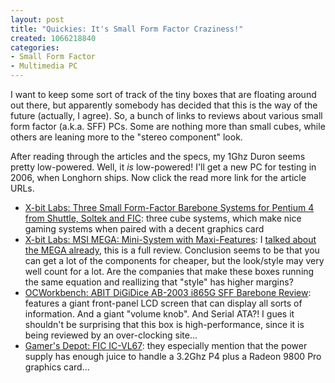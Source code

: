```yaml
--- 
layout: post
title: "Quickies: It's Small Form Factor Craziness!"
created: 1066218840
categories: 
- Small Form Factor
- Multimedia PC
---
```

<p>I want to keep some sort of track of the tiny boxes that are floating around out there, but apparently somebody has decided that this is the way of the future (actually, I agree). So, a bunch of links to reviews about various small form factor (a.k.a. SFF) PCs. Some are nothing more than small cubes, while others are leaning more to the "stereo component" look.</p>

<p>After reading through the articles and the specs, my 1Ghz Duron seems pretty low-powered. Well, it <em>is</em> low-powered! I'll get a new PC for testing in 2006, when Longhorn ships. Now click the read more link for the article URLs.</p>
<!--break-->
<ul>
<li><a href="http://www.xbitlabs.com/articles/mobile/display/cubes.html">X-bit Labs: Three Small Form-Factor Barebone Systems for Pentium 4 from Shuttle, Soltek and FIC</a>: three cube systems, which make nice gaming systems when paired with a decent graphics card</li>
<li><a href="http://www.xbitlabs.com/articles/mobile/display/msi-mega.html">X-bit Labs: MSI MEGA: Mini-System with Maxi-Features</a>: I <a href="http://www.bmannconsulting.com/node/view/444">talked about the MEGA already</a>, this is a full review. Conclusion seems to be that you can get a lot of the components for cheaper, but the look/style may very well count for a lot. Are the companies that make these boxes running the same equation and reallizing that "style" has higher margins?</li>
<li><a href="http://www.ocworkbench.com/2003/abit/digidice-ab2003/ab2003-1.htm">OCWorkbench: ABIT  DiGiDice AB-2003 i865G SFF Barebone Review</a>: features a giant front-panel LCD screen that can display all sorts of information. And a giant "volume knob". And Serial ATA?! I gues it shouldn't be surprising that this box is high-performance, since it is being reviewed by an over-clocking site...</li>
<li><a href="http://www.gamersdepot.com/hardware/cases/fic/icvl67/001.htm">Gamer's Depot: FIC IC-VL67</a>: they especially mention that the power supply has enough juice to handle a 3.2Ghz P4 plus a Radeon 9800 Pro graphics card...</li>
</ul>
